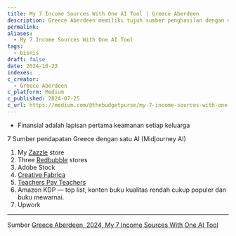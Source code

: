 ```yaml
---
title: My 7 Income Sources With One AI Tool | Greece Aberdeen
description: Greece Aberdeen memiliki tujuh sumber penghasilan dengan memanfaatkan satu platform AI.
permalink: 
aliases:
  - My 7 Income Sources With One AI Tool
tags:
  - bisnis
draft: false
date: 2024-10-23
indexes: 
c_creator:
  - Greece Aberdeen
c_platform: Medium
c_published: 2024-07-25
c_url: https://medium.com/@thebudgetpurse/my-7-income-sources-with-one-ai-tool-eb8f1ac77897
---
```

- Finansial adalah lapisan pertama keamanan setiap keluarga

7 Sumber pendapatan Greece dengan satu AI (Midjourney AI)
1. My [Zazzle](https://www.zazzle.com/) store
2. Three [Redbubble](https://www.redbubble.com/) stores
3. Adobe Stock
4. [Creative Fabrica](https://www.creativefabrica.com/)
5. [Teachers Pay Teachers](https://www.teacherspayteachers.com/)
6. Amazon KDP — top list, konten buku kualitas rendah cukup populer dan buku mewarnai. 
7. Upwork



---
Sumber [Greece Aberdeen, 2024, My 7 Income Sources With One AI Tool](https://medium.com/@thebudgetpurse/my-7-income-sources-with-one-ai-tool-eb8f1ac77897)